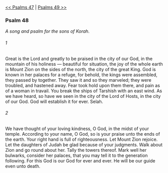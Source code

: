[<< Psalms 47](Psalms%2047)  |  [Psalms 49 >>](Psalms%2049)

### Psalm 48

*A song and psalm for the sons of Korah.*

###### 1
Great is the Lord and greatly to be praised in the city of our God, in the mountain of his holiness — beautiful for situation, the joy of the whole earth is Mount Zion on the sides of the north, the city of the great King. God is known in her palaces for a refuge, for behold, the kings were assembled, they passed by together. They saw it and so they marveled; they were troubled, and hastened away. Fear took hold upon them there, and pain as of a woman in travail. You break the ships of Tarshish with an east wind. As we have heard, so have we seen in the city of the Lord of Hosts, in the city of our God. God will establish it for ever. Selah.

###### 2
We have thought of your loving kindness, O God, in the midst of your temple. According to your name, O God, so is your praise unto the ends of the earth. Your right hand is full of righteousness. Let Mount Zion rejoice. Let the daughters of Judah be glad because of your judgments. Walk about Zion and go round about her. Tally the towers thereof. Mark well her bulwarks, consider her palaces, that you may tell it to the generation following. For this God is our God for ever and ever. He will be our guide even unto death.